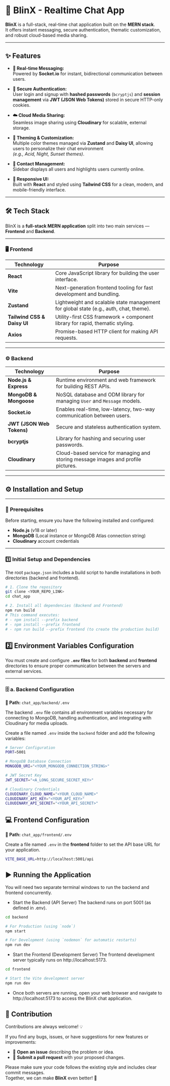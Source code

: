 # 🚀 BlinX - Realtime Chat App

**BlinX** is a full-stack, real-time chat application built on the **MERN stack**.  
It offers instant messaging, secure authentication, thematic customization, and robust cloud-based media sharing.

---

## ✨ Features

- **💬 Real-time Messaging:**  
  Powered by **Socket.io** for instant, bidirectional communication between users.

- **🔐 Secure Authentication:**  
  User login and signup with **hashed passwords** (`bcryptjs`) and **session management** via **JWT (JSON Web Tokens)** stored in secure HTTP-only cookies.

- **☁️ Cloud Media Sharing:**  
  Seamless image sharing using **Cloudinary** for scalable, external storage.

- **🎨 Theming & Customization:**  
  Multiple color themes managed via **Zustand** and **Daisy UI**, allowing users to personalize their chat environment  
  *(e.g., Acid, Night, Sunset themes)*.

- **👥 Contact Management:**  
  Sidebar displays all users and highlights users currently online.

- **📱 Responsive UI:**  
  Built with **React** and styled using **Tailwind CSS** for a clean, modern, and mobile-friendly interface.

---

## 🛠️ Tech Stack

BlinX is a **full-stack MERN application** split into two main services — **Frontend** and **Backend**.

---

### 🖥️ Frontend

| **Technology**       | **Purpose** |
|-----------------------|-------------|
| **React**             | Core JavaScript library for building the user interface. |
| **Vite**              | Next-generation frontend tooling for fast development and bundling. |
| **Zustand**           | Lightweight and scalable state management for global state (e.g., auth, chat, theme). |
| **Tailwind CSS & Daisy UI** | Utility-first CSS framework + component library for rapid, thematic styling. |
| **Axios**             | Promise-based HTTP client for making API requests. |

---

### ⚙️ Backend

| **Technology**       | **Purpose** |
|-----------------------|-------------|
| **Node.js & Express** | Runtime environment and web framework for building REST APIs. |
| **MongoDB & Mongoose** | NoSQL database and ODM library for managing `User` and `Message` models. |
| **Socket.io**         | Enables real-time, low-latency, two-way communication between users. |
| **JWT (JSON Web Tokens)** | Secure and stateless authentication system. |
| **bcryptjs**          | Library for hashing and securing user passwords. |
| **Cloudinary**        | Cloud-based service for managing and storing message images and profile pictures. |

---
## ⚙️ Installation and Setup

---

### 🧩 **Prerequisites**

Before starting, ensure you have the following installed and configured:

- **Node.js** (v18 or later)
- **MongoDB** (Local instance or MongoDB Atlas connection string)
- **Cloudinary** account credentials

---

### 1️⃣ **Initial Setup and Dependencies**

The root `package.json` includes a build script to handle installations in both directories (backend and frontend).

```bash
# 1. Clone the repository
git clone <YOUR_REPO_LINK>
cd chat_app

# 2. Install all dependencies (Backend and Frontend)
npm run build 
# This command executes:
# - npm install --prefix backend 
# - npm install --prefix frontend 
# - npm run build --prefix frontend (to create the production build)
```
## 2️⃣ Environment Variables Configuration

You must create and configure **`.env` files** for both **backend** and **frontend** directories to ensure proper communication between the servers and external services.

---

### 🗄️ a. Backend Configuration

**📁 Path:** `chat_app/backend/.env`

The backend `.env` file contains all environment variables necessary for connecting to MongoDB, handling authentication, and integrating with Cloudinary for media uploads.

Create a file named `.env` inside the `backend` folder and add the following variables:

```bash
# Server Configuration
PORT=5001

# MongoDB Database Connection
MONGODB_URI="<YOUR_MONGODB_CONNECTION_STRING>"

# JWT Secret Key
JWT_SECRET="<A_LONG_SECURE_SECRET_KEY>"

# Cloudinary Credentials
CLOUDINARY_CLOUD_NAME="<YOUR_CLOUD_NAME>"
CLOUDINARY_API_KEY="<YOUR_API_KEY>"
CLOUDINARY_API_SECRET="<YOUR_API_SECRET>"
```

## 💻 Frontend Configuration

**📁 Path:** `chat_app/frontend/.env`

Create a file named `.env` in the **frontend** folder to set the API base URL for your application.

```bash
VITE_BASE_URL=http://localhost:5001/api
```

## ▶️ Running the Application

You will need two separate terminal windows to run the backend and frontend concurrently.

- Start the Backend (API Server)
The backend runs on port 5001 (as defined in .env).

```bash
cd backend

# For Production (using `node`)
npm start 

# For Development (using `nodemon` for automatic restarts)
npm run dev 
```
- Start the Frontend (Development Server)
The frontend development server typically runs on http://localhost:5173.

```bash
cd frontend

# Start the Vite development server
npm run dev
```
- Once both servers are running, open your web browser and navigate to http://localhost:5173 to access the BlinX chat application.

## 🤝 Contribution

Contributions are always welcome! 💡  

If you find any bugs, issues, or have suggestions for new features or improvements:

- 🐛 **Open an issue** describing the problem or idea.  
- 🔧 **Submit a pull request** with your proposed changes.  

Please make sure your code follows the existing style and includes clear commit messages.  
Together, we can make **BlinX** even better! 🚀
